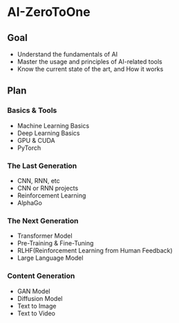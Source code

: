 # AI-ZeroToOne

## Goal
 - Understand the fundamentals of AI
 - Master the usage and principles of AI-related tools
 - Know the current state of the art, and How it works

## Plan
### Basics & Tools
 - Machine Learning Basics
 - Deep Learning Basics
 - GPU & CUDA
 - PyTorch

### The Last Generation
 - CNN, RNN, etc
 - CNN or RNN projects
 - Reinforcement Learning
 - AlphaGo

### The Next Generation
 - Transformer Model
 - Pre-Training & Fine-Tuning
 - RLHF(Reinforcement Learning from Human Feedback)
 - Large Language Model

### Content Generation
 - GAN Model
 - Diffusion Model
 - Text to Image
 - Text to Video
